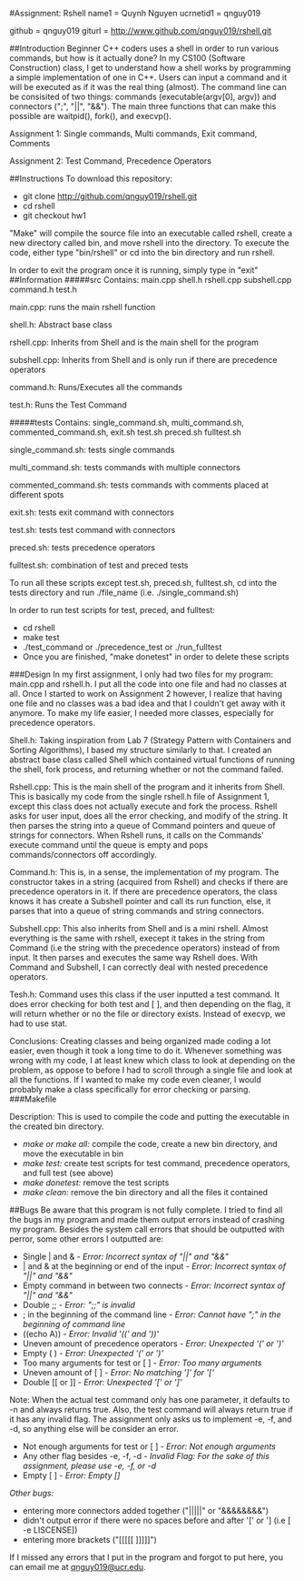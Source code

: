 #Assignment: Rshell
name1 = Quynh Nguyen
ucrnetid1 = qnguy019

github = qnguy019
giturl = http://www.github.com/qnguy019/rshell.git

##Introduction
Beginner C++ coders uses a shell in order to run various commands, but how is it actually done? In my CS100 (Software Construction) class, I get to understand how a shell works by programming a simple implementation of one in C++. Users can input a command and it will be executed as if it was the real thing (almost). The command line can be consisited of two things: commands (executable(argv[0], argv)) and connectors (";", "||", "&&"). The main three functions that can make this possible are waitpid(), fork(), and execvp().

Assignment 1: Single commands, Multi commands, Exit command, Comments

Assignment 2: Test Command, Precedence Operators

##Instructions
To download this repository:

- git clone http://github.com/qnguy019/rshell.git
- cd rshell
- git checkout hw1

"Make" will compile the source file into an executable called rshell, create a new directory called bin, and move rshell into the directory. To execute the code, either type "bin/rshell" or cd into the bin directory and run rshell. 

In order to exit the program once it is running, simply type in "exit"
##Information
#####src
Contains: main.cpp shell.h rshell.cpp subshell.cpp command.h test.h

main.cpp: runs the main rshell function

shell.h: Abstract base class

rshell.cpp: Inherits from Shell and is the main shell for the program

subshell.cpp: Inherits from Shell and is only run if there are precedence operators

command.h: Runs/Executes all the commands

test.h: Runs the Test Command

#####tests
Contains: single_command.sh, multi_command.sh, commented_command.sh, exit.sh test.sh preced.sh fulltest.sh

single_command.sh: tests single commands

multi_command.sh: tests commands with multiple connectors

commented_command.sh: tests commands with comments placed at different spots

exit.sh: tests exit command with connectors

test.sh: tests test command with connectors

preced.sh: tests precedence operators 

fulltest.sh: combination of test and preced tests

To run all these scripts except test.sh, preced.sh, fulltest.sh, cd into the tests directory and run ./file_name (i.e. ./single_command.sh)

In order to run test scripts for test, preced, and fulltest:

- cd rshell
- make test
- ./test_command or ./precedence_test or ./run_fulltest
- Once you are finished, "make donetest" in order to delete these scripts

###Design
In my first assignment, I only had two files for my program: main.cpp and rshell.h. I put all the code into one file and had no classes at all. Once I started to work on Assignment 2 however, I realize that having one file and no classes was a bad idea and that I couldn't get away with it anymore. To make my life easier, I needed more classes, especially for precedence operators. 

Shell.h: Taking inspiration from Lab 7 (Strategy Pattern with Containers and Sorting Algorithms), I based my structure similarly to that. I created an abstract base class called Shell which contained virtual functions of running the shell, fork process, and returning whether or not the command failed. 

Rshell.cpp: This is the main shell of the program and it inherits from Shell. This is basically my code from the single rshell.h file of Assignment 1, except this class does not actually execute and fork the process. Rshell asks for user input, does all the error checking, and modify of the string. It then parses the string into a queue of Command pointers and queue of strings for connectors. When Rshell runs, it calls on the Commands' execute command until the queue is empty and pops commands/connectors off accordingly.

Command.h: This is, in a sense, the implementation of my program. The constructor takes in a string (acquired from Rshell) and checks if there are precedence operators in it. If there are precedence operators, the class knows it has create a Subshell pointer and call its run function, else, it parses that into a queue of string commands and string connectors. 

Subshell.cpp: This also inherits from Shell and is a mini rshell. Almost everything is the same with rshell, execept it takes in the string from Command (i.e the string with the precedence operators) instead of from input. It then parses and executes the same way Rshell does. With Command and Subshell, I can correctly deal with nested precedence operators.

Tesh.h: Command uses this class if the user inputted a test command. It does error checking for both test and [ ], and then depending on the flag, it will return whether or no the file or directory exists. Instead of execvp, we had to use stat. 

Conclusions: Creating classes and being organized made coding a lot easier, even though it took a long time to do it. Whenever something was wrong with my code, I at least knew which class to look at depending on the problem, as oppose to before I had to scroll through a single file and look at all the functions. If I wanted to make my code even cleaner, I would probably make a class specifically for error checking or parsing. 
###Makefile

   Description: This is used to compile the code and putting the executable in the created bin directory.
- _make or make all:_ compile the code, create a new bin directory, and move the executable in bin
- _make test:_ create test scripts for test command, precedence operators, and full test (see above)
- _make donetest:_ remove the test scripts
- _make clean:_ remove the bin directory and all the files it contained

##Bugs
Be aware that this program is not fully complete. I tried to find all the bugs in my program and made them output errors instead of crashing my program. Besides the system call errors that should be outputted with perror, some other errors I outputted are:

- Single | and & - _Error: Incorrect syntax of "||" and "&&"_
- | and & at the beginning or end of the input - _Error: Incorrect syntax of "||" and "&&"_ 
- Empty command in between two connects - _Error: Incorrect syntax of "||" and "&&"_ 
- Double ;; - _Error: ";;" is invalid_ 
- ; in the beginning of the command line - _Error: Cannot have ";" in the beginning of command line_
- ((echo A)) - _Error: Invalid '((' and '))'_
- Uneven amount of precedence operators - _Error: Unexpected '(' or ')'_
- Empty ( ) - _Error: Unexpected '(' or ')'_
- Too many arguments for test or [ ] - _Error: Too many arguments_
- Uneven amount of [ ] - _Error: No matching ']' for '['_
- Double [[ or ]] - _Error: Unexpected '[' or  ']'_

Note: When the actual test command only has one parameter, it defaults to -n and always returns true. Also, the test command will always return true if it has any invalid flag. The assignment only asks us to implement -e, -f, and -d, so anything else will be consider an error.

- Not enough arguments for test or [ ] - _Error: Not enough arguments_
- Any other flag besides -e, -f, -d - _Invalid Flag: For the sake of this assignment, please use -e, -f, or -d_
- Empty [ ] - _Error: Empty []_

_Other bugs:_
- entering more connectors added together ("|||||" or "&&&&&&&&")
- didn't output error if there were no spaces before and after '[' or '] (i.e [ -e LISCENSE])
- entering more brackets ("[[[[[ ]]]]]")

If I missed any errors that I put in the program and forgot to put here, you can email me at qnguy019@ucr.edu.



